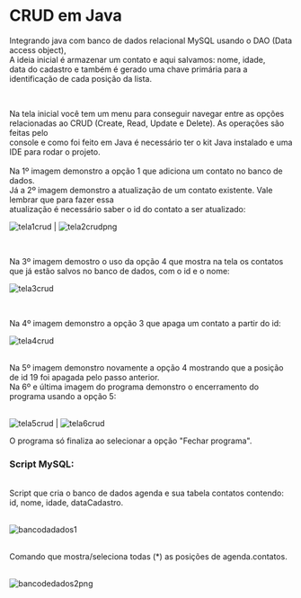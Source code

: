 # CRUD em Java

Integrando java com banco de dados relacional MySQL usando o DAO (Data access object), <br>
A ideia inicial é armazenar um contato e aqui salvamos: nome, idade, <br>
data do cadastro e também é gerado uma chave primária para a identificação de cada posição da lista. 

<br>

Na tela inicial você tem um menu para conseguir navegar entre as opções <br>
relacionadas ao CRUD (Create, Read, Update e Delete). As operações são feitas pelo <br>
console e como foi feito em Java é necessário ter o kit Java instalado e uma IDE para rodar o projeto. <br>
<br>
Na 1º imagem demonstro a opção 1 que adiciona um contato no banco de dados. <br>
Já a 2º imagem demonstro a atualização de um contato existente. Vale lembrar que para fazer essa <br>
atualização 
é necessário saber o id do contato a ser atualizado:

                                                                                              
![tela1crud](https://user-images.githubusercontent.com/24979432/182383594-9cda5055-35f9-45b7-9a5f-fc13e2d9b1b3.png) | ![tela2crudpng](https://user-images.githubusercontent.com/24979432/182383349-76fac3a5-0292-4294-9306-63387141d0a9.png)


<br>

Na 3º imagem demostro o uso da opção 4 que mostra na tela os contatos <br>
que já estão salvos no banco de dados, com o id e o nome:
<br>

![tela3crud](https://user-images.githubusercontent.com/24979432/182384076-5bbc51fd-6306-416d-b1cd-b396a8a4842c.png) 

<br>

Na 4º imagem demonstro a opção 3 que apaga um contato a partir do id: 
<br>

![tela4crud](https://user-images.githubusercontent.com/24979432/182384586-3cddc655-a0d8-4a4c-86f7-10311e73590b.png)


<br>
Na 5º imagem demonstro novamente a opção 4 mostrando que a posição de id 19 
foi apagada pelo passo anterior. <br>
Na 6º e última imagem do programa demonstro o encerramento do programa usando a opção 5: <br>

<br>

![tela5crud](https://user-images.githubusercontent.com/24979432/182385837-4e9d5dbd-5288-4dcc-9bd2-92aa1e25e353.png) | ![tela6crud](https://user-images.githubusercontent.com/24979432/182262606-f955228c-3e10-4194-93cf-1dd28eadd049.png)

O programa só finaliza ao selecionar a opção "Fechar programa". <br>

###  Script MySQL:

<br>
Script que cria o banco de dados agenda e sua tabela contatos contendo: id, nome, idade, dataCadastro. <br>

<br>

![bancodadados1](https://user-images.githubusercontent.com/24979432/182372439-655027cb-45a0-42de-9fb6-dd45b0025db9.png)

<br>
Comando que mostra/seleciona todas (*) as posições de agenda.contatos. <br>

<br>

![bancodedados2png](https://user-images.githubusercontent.com/24979432/182390769-acfa925d-23bc-4a42-859d-36e56dc441bf.png)












